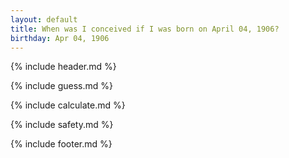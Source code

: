 ```yaml
---
layout: default
title: When was I conceived if I was born on April 04, 1906?
birthday: Apr 04, 1906
---
```


{% include header.md %}

{% include guess.md %}

{% include calculate.md %}

{% include safety.md %}

{% include footer.md %}



